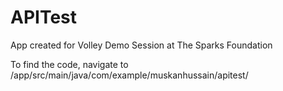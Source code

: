 # APITest
App created for Volley Demo Session at The Sparks Foundation

To find the code, navigate to /app/src/main/java/com/example/muskanhussain/apitest/
